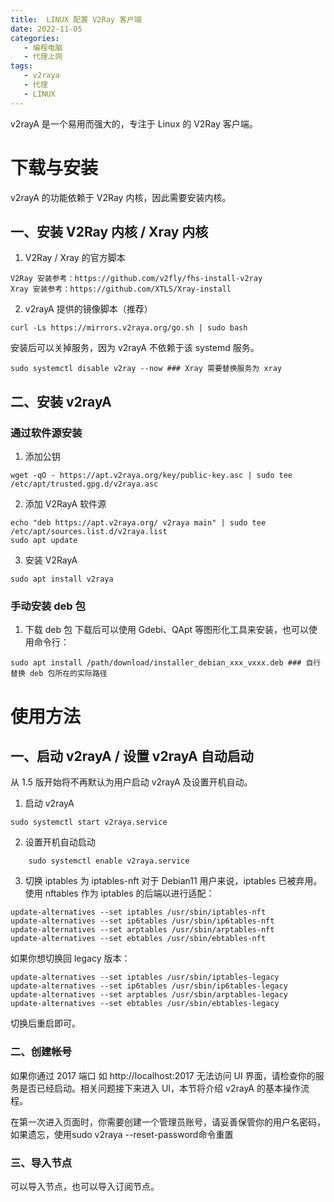 ```yaml
---
title:  LINUX 配置 V2Ray 客户端
date: 2022-11-05
categories:
   - 编程电脑
   - 代理上网
tags: 
   - v2raya
   - 代理
   - LINUX
---
```


v2rayA 是一个易用而强大的，专注于 Linux 的 V2Ray 客户端。
<!-- more -->
# 下载与安装
v2rayA 的功能依赖于 V2Ray 内核，因此需要安装内核。

## 一、安装 V2Ray 内核 / Xray 内核
1. V2Ray / Xray 的官方脚本
```
V2Ray 安装参考：https://github.com/v2fly/fhs-install-v2ray
Xray 安装参考：https://github.com/XTLS/Xray-install
```

2. v2rayA 提供的镜像脚本（推荐）
```
curl -Ls https://mirrors.v2raya.org/go.sh | sudo bash
```

安装后可以关掉服务，因为 v2rayA 不依赖于该 systemd 服务。
```
sudo systemctl disable v2ray --now ### Xray 需要替换服务为 xray
```

## 二、安装 v2rayA

### 通过软件源安装
   1. 添加公钥
```
wget -qO - https://apt.v2raya.org/key/public-key.asc | sudo tee /etc/apt/trusted.gpg.d/v2raya.asc
```

   2. 添加 V2RayA 软件源
```
echo "deb https://apt.v2raya.org/ v2raya main" | sudo tee /etc/apt/sources.list.d/v2raya.list
sudo apt update
```

   3. 安装 V2RayA
```
sudo apt install v2raya
```

### 手动安装 deb 包

   1. 下载 deb 包
下载后可以使用 Gdebi、QApt 等图形化工具来安装，也可以使用命令行：
```
sudo apt install /path/download/installer_debian_xxx_vxxx.deb ### 自行替换 deb 包所在的实际路径
```

# 使用方法

## 一、启动 v2rayA / 设置 v2rayA 自动启动
   从 1.5 版开始将不再默认为用户启动 v2rayA 及设置开机自动。

   1. 启动 v2rayA
```
sudo systemctl start v2raya.service
```

   2. 设置开机自动启动
```
    sudo systemctl enable v2raya.service
```

   3. 切换 iptables 为 iptables-nft
   对于 Debian11 用户来说，iptables 已被弃用。使用 nftables 作为 iptables 的后端以进行适配：
```
update-alternatives --set iptables /usr/sbin/iptables-nft
update-alternatives --set ip6tables /usr/sbin/ip6tables-nft
update-alternatives --set arptables /usr/sbin/arptables-nft
update-alternatives --set ebtables /usr/sbin/ebtables-nft
```

如果你想切换回 legacy 版本：
```
update-alternatives --set iptables /usr/sbin/iptables-legacy
update-alternatives --set ip6tables /usr/sbin/ip6tables-legacy
update-alternatives --set arptables /usr/sbin/arptables-legacy
update-alternatives --set ebtables /usr/sbin/ebtables-legacy
```
切换后重启即可。

### 二、创建帐号
如果你通过 2017 端口 如 http://localhost:2017 无法访问 UI 界面，请检查你的服务是否已经启动。相关问题接下来进入 UI，本节将介绍 v2rayA 的基本操作流程。

在第一次进入页面时，你需要创建一个管理员账号，请妥善保管你的用户名密码，如果遗忘，使用sudo v2raya --reset-password命令重置

### 三、导入节点
可以导入节点，也可以导入订阅节点。